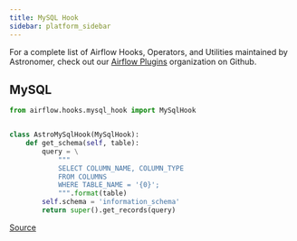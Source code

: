 ```yaml
---
title: MySQL Hook
sidebar: platform_sidebar
---
```


For a complete list of Airflow Hooks, Operators, and Utilities maintained by Astronomer, check out our [Airflow Plugins](https://github.com/airflow-plugins?utf8=%E2%9C%93&q=&type=&language=) organization on Github.

## MySQL

~~~ python
from airflow.hooks.mysql_hook import MySqlHook


class AstroMySqlHook(MySqlHook):
    def get_schema(self, table):
        query = \
            """
            SELECT COLUMN_NAME, COLUMN_TYPE
            FROM COLUMNS
            WHERE TABLE_NAME = '{0}';
            """.format(table)
        self.schema = 'information_schema'
        return super().get_records(query)
~~~

[Source](https://github.com/airflow-plugins/mysql_plugin/blob/master/hooks/astro_mysql_hook.py)
